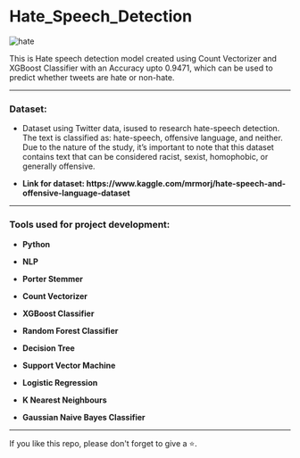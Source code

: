 # Hate_Speech_Detection

![hate](https://user-images.githubusercontent.com/61036755/95574233-42d44f80-0a4a-11eb-91ab-4736a7fb5c00.jpg)
<p>This is Hate speech detection model created using Count Vectorizer and XGBoost Classifier with an Accuracy upto 0.9471, which can be used to predict whether tweets are hate or non-hate.</p>

<hr>

<h3> Dataset: </h3>
<ul>
<li>Dataset using Twitter data, isused to research hate-speech detection. The text is classified as: hate-speech, offensive language, and neither. Due to the nature of the study, it’s important to note that this dataset contains text that can be considered racist, sexist, homophobic, or generally offensive.</li>
  <li><p><b>Link for dataset: https://www.kaggle.com/mrmorj/hate-speech-and-offensive-language-dataset</b></p></li>
</ul>

<hr>

<h3> Tools used for project development: </h3>
<ul>
<li><p><b>Python</b></p></li>
<li><p><b>NLP</b></p></li>
<li><p><b>Porter Stemmer</b></p></li>
<li><p><b>Count Vectorizer</b></p></li>
<li><p><b>XGBoost Classifier</b></p></li>
<li><p><b>Random Forest Classifier</b></p></li>
<li><p><b>Decision Tree</b></p></li>
<li><p><b>Support Vector Machine</b></p></li>
<li><p><b>Logistic Regression</b></p></li>
<li><p><b>K Nearest Neighbours</b></p></li>
<li><p><b>Gaussian Naive Bayes Classifier</b></p></li>
</ul>

<hr>

  <p> If you like this repo, please don't forget to give a ⭐.
</p>

